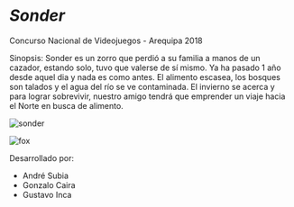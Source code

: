 # _Sonder_
Concurso Nacional de Videojuegos - Arequipa 2018

Sinopsis:
Sonder es un zorro que perdió a su familia a manos de un cazador, estando solo, tuvo que valerse de sí mismo. Ya ha pasado 1 año desde aquel dia y nada es como antes. El alimento escasea, los bosques son talados y el agua del río se ve contaminada.
El invierno se acerca y para lograr sobrevivir, nuestro amigo tendrá que emprender un viaje hacia el Norte en busca de alimento.

![sonder](https://user-images.githubusercontent.com/21184536/44635089-ee071500-a966-11e8-9d9f-f4fe13c56458.png)

![fox](https://user-images.githubusercontent.com/21184536/44634844-7932db80-a964-11e8-85ef-2cc8fad41c68.png)

Desarrollado por:
- André Subia
- Gonzalo Caira
- Gustavo Inca
